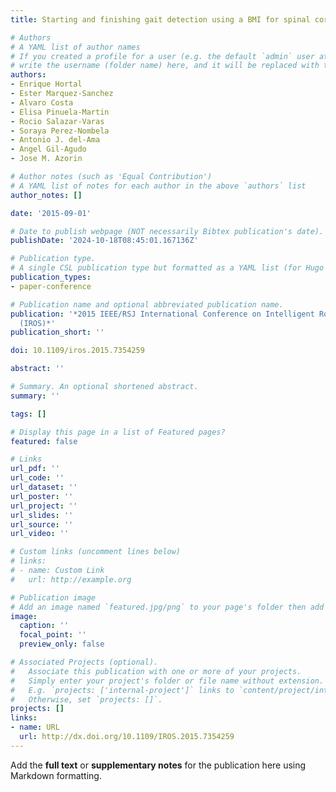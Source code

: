 ```yaml
---
title: Starting and finishing gait detection using a BMI for spinal cord injury rehabilitation

# Authors
# A YAML list of author names
# If you created a profile for a user (e.g. the default `admin` user at `content/authors/admin/`), 
# write the username (folder name) here, and it will be replaced with their full name and linked to their profile.
authors:
- Enrique Hortal
- Ester Marquez-Sanchez
- Alvaro Costa
- Elisa Pinuela-Martin
- Rocio Salazar-Varas
- Soraya Perez-Nombela
- Antonio J. del-Ama
- Angel Gil-Agudo
- Jose M. Azorin

# Author notes (such as 'Equal Contribution')
# A YAML list of notes for each author in the above `authors` list
author_notes: []

date: '2015-09-01'

# Date to publish webpage (NOT necessarily Bibtex publication's date).
publishDate: '2024-10-18T08:45:01.167136Z'

# Publication type.
# A single CSL publication type but formatted as a YAML list (for Hugo requirements).
publication_types:
- paper-conference

# Publication name and optional abbreviated publication name.
publication: '*2015 IEEE/RSJ International Conference on Intelligent Robots and Systems
  (IROS)*'
publication_short: ''

doi: 10.1109/iros.2015.7354259

abstract: ''

# Summary. An optional shortened abstract.
summary: ''

tags: []

# Display this page in a list of Featured pages?
featured: false

# Links
url_pdf: ''
url_code: ''
url_dataset: ''
url_poster: ''
url_project: ''
url_slides: ''
url_source: ''
url_video: ''

# Custom links (uncomment lines below)
# links:
# - name: Custom Link
#   url: http://example.org

# Publication image
# Add an image named `featured.jpg/png` to your page's folder then add a caption below.
image:
  caption: ''
  focal_point: ''
  preview_only: false

# Associated Projects (optional).
#   Associate this publication with one or more of your projects.
#   Simply enter your project's folder or file name without extension.
#   E.g. `projects: ['internal-project']` links to `content/project/internal-project/index.md`.
#   Otherwise, set `projects: []`.
projects: []
links:
- name: URL
  url: http://dx.doi.org/10.1109/IROS.2015.7354259
---
```


Add the **full text** or **supplementary notes** for the publication here using Markdown formatting.
